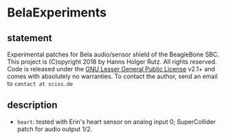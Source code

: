 # BelaExperiments

## statement

Experimental patches for Bela audio/sensor shield of the BeagleBone SBC. This project is (C)opyright 2018 by Hanns Holger Rutz. All rights reserved. Code is released under the [GNU Lesser General Public License](https://raw.github.com/Sciss/BelaExperiments/master/LICENSE) v2.1+ and comes with absolutely no warranties. To contact the author, send an email to `contact at sciss.de`

## description

- `heart`: tested with Erin's heart sensor on analog input 0; SuperCollider patch for audio output 1/2.

